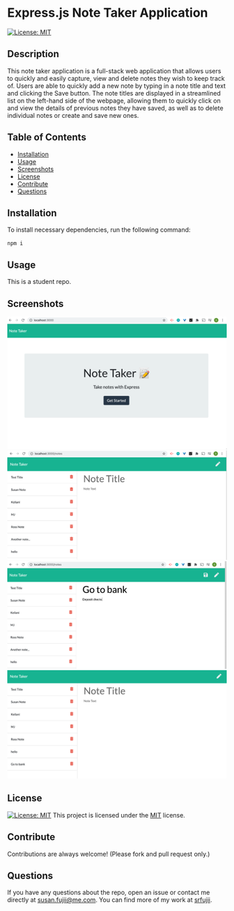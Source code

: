 # Express.js Note Taker Application
  [![License: MIT](https://img.shields.io/badge/License-MIT-yellow.svg)](https://opensource.org/licenses/MIT)

  ## Description

  This note taker application is a full-stack web application that allows users to quickly and easily capture, view and delete notes they wish to keep track of. Users are able to quickly add a new note by typing in a note title and text and clicking the Save button. The note titles are displayed in a streamlined list on the left-hand side of the webpage, allowing them to quickly click on and view the details of previous notes they have saved, as well as to delete individual notes or create and save new ones.

  ## Table of Contents

  * [Installation](#installation)
  * [Usage](#usage)
  * [Screenshots](#screenshots)
  * [License](#license)
  * [Contribute](#contribute)
  * [Questions](#questions)
 
  ## Installation

  To install necessary dependencies, run the following command:

  ```
  npm i
  ```

  ## Usage

  This is a student repo.


  ## Screenshots

  ![Screenshot](./image-1.png)
  ![Screenshot](./image-2.png)
  ![Screenshot](./image-3.png)
  ![Screenshot](./image-4.png)

  ## License

  [![License: MIT](https://img.shields.io/badge/License-MIT-yellow.svg)](https://opensource.org/licenses/MIT) This project is licensed under the [MIT](https://opensource.org/licenses/MIT) license.

  ## Contribute

  Contributions are always welcome! (Please fork and pull request only.)

  ## Questions

  If you have any questions about the repo, open an issue or contact me directly at susan.fujii@me.com. You can find more of my work at [srfujii](https://github.com/srfujii/).

